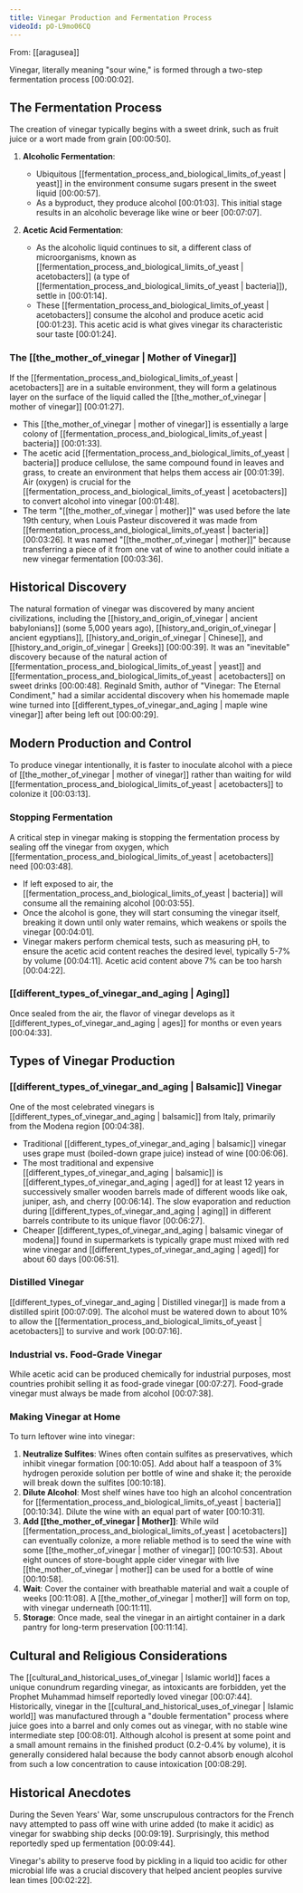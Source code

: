 ```yaml
---
title: Vinegar Production and Fermentation Process
videoId: pO-L9mo06CQ
---
```


From: [[aragusea]] <br/> 

Vinegar, literally meaning "sour wine," is formed through a two-step fermentation process <a class="yt-timestamp" data-t="00:00:02">[00:00:02]</a>.

## The Fermentation Process

The creation of vinegar typically begins with a sweet drink, such as fruit juice or a wort made from grain <a class="yt-timestamp" data-t="00:00:50">[00:00:50]</a>.

1.  **Alcoholic Fermentation**:
    *   Ubiquitous [[fermentation_process_and_biological_limits_of_yeast | yeast]] in the environment consume sugars present in the sweet liquid <a class="yt-timestamp" data-t="00:00:57">[00:00:57]</a>.
    *   As a byproduct, they produce alcohol <a class="yt-timestamp" data-t="00:01:03">[00:01:03]</a>. This initial stage results in an alcoholic beverage like wine or beer <a class="yt-timestamp" data-t="00:07:07">[00:07:07]</a>.

2.  **Acetic Acid Fermentation**:
    *   As the alcoholic liquid continues to sit, a different class of microorganisms, known as [[fermentation_process_and_biological_limits_of_yeast | acetobacters]] (a type of [[fermentation_process_and_biological_limits_of_yeast | bacteria]]), settle in <a class="yt-timestamp" data-t="00:01:14">[00:01:14]</a>.
    *   These [[fermentation_process_and_biological_limits_of_yeast | acetobacters]] consume the alcohol and produce acetic acid <a class="yt-timestamp" data-t="00:01:23">[00:01:23]</a>. This acetic acid is what gives vinegar its characteristic sour taste <a class="yt-timestamp" data-t="00:01:24">[00:01:24]</a>.

### The [[the_mother_of_vinegar | Mother of Vinegar]]

If the [[fermentation_process_and_biological_limits_of_yeast | acetobacters]] are in a suitable environment, they will form a gelatinous layer on the surface of the liquid called the [[the_mother_of_vinegar | mother of vinegar]] <a class="yt-timestamp" data-t="00:01:27">[00:01:27]</a>.
*   This [[the_mother_of_vinegar | mother of vinegar]] is essentially a large colony of [[fermentation_process_and_biological_limits_of_yeast | bacteria]] <a class="yt-timestamp" data-t="00:01:33">[00:01:33]</a>.
*   The acetic acid [[fermentation_process_and_biological_limits_of_yeast | bacteria]] produce cellulose, the same compound found in leaves and grass, to create an environment that helps them access air <a class="yt-timestamp" data-t="00:01:39">[00:01:39]</a>. Air (oxygen) is crucial for the [[fermentation_process_and_biological_limits_of_yeast | acetobacters]] to convert alcohol into vinegar <a class="yt-timestamp" data-t="00:01:48">[00:01:48]</a>.
*   The term "[[the_mother_of_vinegar | mother]]" was used before the late 19th century, when Louis Pasteur discovered it was made from [[fermentation_process_and_biological_limits_of_yeast | bacteria]] <a class="yt-timestamp" data-t="00:03:26">[00:03:26]</a>. It was named "[[the_mother_of_vinegar | mother]]" because transferring a piece of it from one vat of wine to another could initiate a new vinegar fermentation <a class="yt-timestamp" data-t="00:03:36">[00:03:36]</a>.

## Historical Discovery

The natural formation of vinegar was discovered by many ancient civilizations, including the [[history_and_origin_of_vinegar | ancient babylonians]] (some 5,000 years ago), [[history_and_origin_of_vinegar | ancient egyptians]], [[history_and_origin_of_vinegar | Chinese]], and [[history_and_origin_of_vinegar | Greeks]] <a class="yt-timestamp" data-t="00:00:39">[00:00:39]</a>. It was an "inevitable" discovery because of the natural action of [[fermentation_process_and_biological_limits_of_yeast | yeast]] and [[fermentation_process_and_biological_limits_of_yeast | acetobacters]] on sweet drinks <a class="yt-timestamp" data-t="00:00:48">[00:00:48]</a>. Reginald Smith, author of "Vinegar: The Eternal Condiment," had a similar accidental discovery when his homemade maple wine turned into [[different_types_of_vinegar_and_aging | maple wine vinegar]] after being left out <a class="yt-timestamp" data-t="00:00:29">[00:00:29]</a>.

## Modern Production and Control

To produce vinegar intentionally, it is faster to inoculate alcohol with a piece of [[the_mother_of_vinegar | mother of vinegar]] rather than waiting for wild [[fermentation_process_and_biological_limits_of_yeast | acetobacters]] to colonize it <a class="yt-timestamp" data-t="00:03:13">[00:03:13]</a>.

### Stopping Fermentation

A critical step in vinegar making is stopping the fermentation process by sealing off the vinegar from oxygen, which [[fermentation_process_and_biological_limits_of_yeast | acetobacters]] need <a class="yt-timestamp" data-t="00:03:48">[00:03:48]</a>.
*   If left exposed to air, the [[fermentation_process_and_biological_limits_of_yeast | bacteria]] will consume all the remaining alcohol <a class="yt-timestamp" data-t="00:03:55">[00:03:55]</a>.
*   Once the alcohol is gone, they will start consuming the vinegar itself, breaking it down until only water remains, which weakens or spoils the vinegar <a class="yt-timestamp" data-t="00:04:01">[00:04:01]</a>.
*   Vinegar makers perform chemical tests, such as measuring pH, to ensure the acetic acid content reaches the desired level, typically 5-7% by volume <a class="yt-timestamp" data-t="00:04:11">[00:04:11]</a>. Acetic acid content above 7% can be too harsh <a class="yt-timestamp" data-t="00:04:22">[00:04:22]</a>.

### [[different_types_of_vinegar_and_aging | Aging]]

Once sealed from the air, the flavor of vinegar develops as it [[different_types_of_vinegar_and_aging | ages]] for months or even years <a class="yt-timestamp" data-t="00:04:33">[00:04:33]</a>.

## Types of Vinegar Production

### [[different_types_of_vinegar_and_aging | Balsamic]] Vinegar

One of the most celebrated vinegars is [[different_types_of_vinegar_and_aging | balsamic]] from Italy, primarily from the Modena region <a class="yt-timestamp" data-t="00:04:38">[00:04:38]</a>.
*   Traditional [[different_types_of_vinegar_and_aging | balsamic]] vinegar uses grape must (boiled-down grape juice) instead of wine <a class="yt-timestamp" data-t="00:06:06">[00:06:06]</a>.
*   The most traditional and expensive [[different_types_of_vinegar_and_aging | balsamic]] is [[different_types_of_vinegar_and_aging | aged]] for at least 12 years in successively smaller wooden barrels made of different woods like oak, juniper, ash, and cherry <a class="yt-timestamp" data-t="00:06:14">[00:06:14]</a>. The slow evaporation and reduction during [[different_types_of_vinegar_and_aging | aging]] in different barrels contribute to its unique flavor <a class="yt-timestamp" data-t="00:06:27">[00:06:27]</a>.
*   Cheaper [[different_types_of_vinegar_and_aging | balsamic vinegar of modena]] found in supermarkets is typically grape must mixed with red wine vinegar and [[different_types_of_vinegar_and_aging | aged]] for about 60 days <a class="yt-timestamp" data-t="00:06:51">[00:06:51]</a>.

### Distilled Vinegar

[[different_types_of_vinegar_and_aging | Distilled vinegar]] is made from a distilled spirit <a class="yt-timestamp" data-t="00:07:09">[00:07:09]</a>. The alcohol must be watered down to about 10% to allow the [[fermentation_process_and_biological_limits_of_yeast | acetobacters]] to survive and work <a class="yt-timestamp" data-t="00:07:16">[00:07:16]</a>.

### Industrial vs. Food-Grade Vinegar

While acetic acid can be produced chemically for industrial purposes, most countries prohibit selling it as food-grade vinegar <a class="yt-timestamp" data-t="00:07:27">[00:07:27]</a>. Food-grade vinegar must always be made from alcohol <a class="yt-timestamp" data-t="00:07:38">[00:07:38]</a>.

### Making Vinegar at Home

To turn leftover wine into vinegar:
1.  **Neutralize Sulfites**: Wines often contain sulfites as preservatives, which inhibit vinegar formation <a class="yt-timestamp" data-t="00:10:05">[00:10:05]</a>. Add about half a teaspoon of 3% hydrogen peroxide solution per bottle of wine and shake it; the peroxide will break down the sulfites <a class="yt-timestamp" data-t="00:10:18">[00:10:18]</a>.
2.  **Dilute Alcohol**: Most shelf wines have too high an alcohol concentration for [[fermentation_process_and_biological_limits_of_yeast | bacteria]] <a class="yt-timestamp" data-t="00:10:34">[00:10:34]</a>. Dilute the wine with an equal part of water <a class="yt-timestamp" data-t="00:10:31">[00:10:31]</a>.
3.  **Add [[the_mother_of_vinegar | Mother]]**: While wild [[fermentation_process_and_biological_limits_of_yeast | acetobacters]] can eventually colonize, a more reliable method is to seed the wine with some [[the_mother_of_vinegar | mother of vinegar]] <a class="yt-timestamp" data-t="00:10:53">[00:10:53]</a>. About eight ounces of store-bought apple cider vinegar with live [[the_mother_of_vinegar | mother]] can be used for a bottle of wine <a class="yt-timestamp" data-t="00:10:58">[00:10:58]</a>.
4.  **Wait**: Cover the container with breathable material and wait a couple of weeks <a class="yt-timestamp" data-t="00:11:08">[00:11:08]</a>. A [[the_mother_of_vinegar | mother]] will form on top, with vinegar underneath <a class="yt-timestamp" data-t="00:11:11">[00:11:11]</a>.
5.  **Storage**: Once made, seal the vinegar in an airtight container in a dark pantry for long-term preservation <a class="yt-timestamp" data-t="00:11:14">[00:11:14]</a>.

## Cultural and Religious Considerations

The [[cultural_and_historical_uses_of_vinegar | Islamic world]] faces a unique conundrum regarding vinegar, as intoxicants are forbidden, yet the Prophet Muhammad himself reportedly loved vinegar <a class="yt-timestamp" data-t="00:07:44">[00:07:44]</a>. Historically, vinegar in the [[cultural_and_historical_uses_of_vinegar | Islamic world]] was manufactured through a "double fermentation" process where juice goes into a barrel and only comes out as vinegar, with no stable wine intermediate step <a class="yt-timestamp" data-t="00:08:01">[00:08:01]</a>. Although alcohol is present at some point and a small amount remains in the finished product (0.2-0.4% by volume), it is generally considered halal because the body cannot absorb enough alcohol from such a low concentration to cause intoxication <a class="yt-timestamp" data-t="00:08:29">[00:08:29]</a>.

## Historical Anecdotes

During the Seven Years' War, some unscrupulous contractors for the French navy attempted to pass off wine with urine added (to make it acidic) as vinegar for swabbing ship decks <a class="yt-timestamp" data-t="00:09:19">[00:09:19]</a>. Surprisingly, this method reportedly sped up fermentation <a class="yt-timestamp" data-t="00:09:44">[00:09:44]</a>.

Vinegar's ability to preserve food by pickling in a liquid too acidic for other microbial life was a crucial discovery that helped ancient peoples survive lean times <a class="yt-timestamp" data-t="00:02:22">[00:02:22]</a>.
